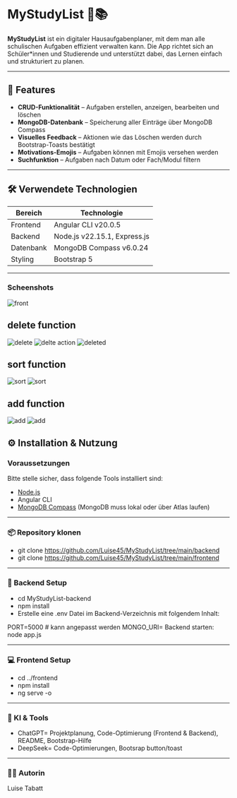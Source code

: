 # MyStudyList 📖📚

**MyStudyList** ist ein digitaler Hausaufgabenplaner, mit dem man alle schulischen Aufgaben effizient verwalten kann. Die App richtet sich an Schüler\*innen und Studierende und unterstützt dabei, das Lernen einfach und strukturiert zu planen.

---

## 📘 Features

- **CRUD-Funktionalität** – Aufgaben erstellen, anzeigen, bearbeiten und löschen  
- **MongoDB-Datenbank** – Speicherung aller Einträge über MongoDB Compass  
- **Visuelles Feedback** – Aktionen wie das Löschen werden durch Bootstrap-Toasts bestätigt  
- **Motivations-Emojis** – Aufgaben können mit Emojis versehen werden  
- **Suchfunktion** – Aufgaben nach Datum oder Fach/Modul filtern  

---

## 🛠️ Verwendete Technologien

| Bereich    | Technologie                            |
|------------|----------------------------------------|
| Frontend   | Angular CLI v20.0.5                    |
| Backend    | Node.js v22.15.1, Express.js           |
| Datenbank  | MongoDB Compass v6.0.24                |
| Styling    | Bootstrap 5                            |

---
### Scheenshots


![front](/screenshots/2.png)

## delete function
![delete](/screenshots/6.png)
![delte action](/screenshots/8.png)
![deleted](/screenshots/1.png)

## sort function
![sort](/screenshots/5.png)
![sort](/screenshots/7.png)

## add function

![add](/screenshots/3.png)
![add](/screenshots/4.png)


## ⚙️ Installation & Nutzung

### Voraussetzungen

Bitte stelle sicher, dass folgende Tools installiert sind:

- [Node.js](https://nodejs.org/)  
- Angular CLI  
- [MongoDB Compass](https://www.mongodb.com/products/compass) (MongoDB muss lokal oder über Atlas laufen)

---

### 📦 Repository klonen


- git clone https://github.com/Luise45/MyStudyList/tree/main/backend
- git clone https://github.com/Luise45/MyStudyList/tree/main/frontend

---

### 🚀 Backend Setup

- cd MyStudyList-backend
- npm install
- Erstelle eine .env Datei im Backend-Verzeichnis mit folgendem Inhalt:

PORT=5000 # kann angepasst werden
MONGO_URI=<name der eigenen Datenbank>
Backend starten:
node app.js

---

### 💻 Frontend Setup

- cd ../frontend
- npm install
- ng serve -o

---

### 🤖 KI & Tools

- ChatGPT=  Projektplanung, Code-Optimierung (Frontend & Backend), README, Bootstrap-Hilfe
- DeepSeek= Code-Optimierungen, Bootsrap button/toast


---

### 👩‍💻 Autorin

Luise Tabatt




